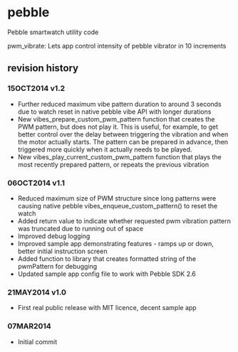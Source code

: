 pebble
======

Pebble smartwatch utility code

pwm_vibrate:
Lets app control intensity of pebble vibrator in 10 increments


revision history
----------------
### 15OCT2014  v1.2
* Further reduced maximum vibe pattern duration to around 3 seconds due to watch reset in native pebble vibe API with longer durations
* New vibes_prepare_custom_pwm_pattern function that creates the PWM pattern, but does not play it.
This is useful, for example, to get better control over the delay between triggering the vibration and when the motor actually starts.
The pattern can be prepared in advance, then triggered more quickly when it actually needs to be played.
* New vibes_play_current_custom_pwm_pattern function that plays the most recently prepared pattern, or repeats the previous vibration

### 06OCT2014  v1.1
* Reduced maximum size of PWM structure since long patterns were causing native pebble vibes_enqueue_custom_pattern() to reset the watch
* Added return value to indicate whether requested pwm vibration pattern was truncated due to running out of space
* Improved debug logging
* Improved sample app demonstrating features - ramps up or down, better initial instruction screen
* Added function to library that creates formatted string of the pwmPattern for debugging 
* Updated sample app config file to work with Pebble SDK 2.6


### 21MAY2014  v1.0
* First real public release with MIT licence, decent sample app

### 07MAR2014
* Initial commit 